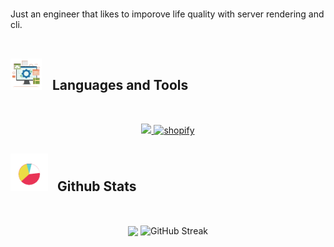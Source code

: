 

<br>

Just an engineer that likes to imporove life quality with server rendering and cli.
<br> <br>

## <picture> <img src = "./public/tools.gif?raw=true" width = 50px style="margin-right: 12px;"> </picture> Languages and Tools

<br>

<p align="center">
  <a href="https://skillicons.dev">
    <img src="https://skillicons.dev/icons?i=remix,js,ts,go,docker,postgres,vim,aws&perline=8" />
    <img width="64" height="64" src="https://img.icons8.com/nolan/64/shopify.png" alt="shopify"/>
  </a>
</p>

## <picture> <img src = "./public/stats.gif?raw=true" width = 60px style="margin-right: 10px;"> </picture> Github Stats

<br>

<p align="center">

  <img src="https://github-readme-stats.vercel.app/api/top-langs/?username=JoNelson98&theme=transparent&hide_border=true&include_all_commits=true&count_private=true&layout=compact" align="center" />
  <img src="https://streak-stats.demolab.com?user=JoNelson98&theme=transparent&hide_border=true" alt="GitHub Streak" align="center" />
</p>
